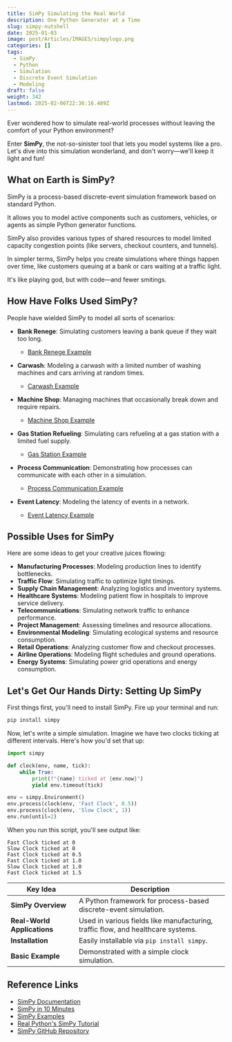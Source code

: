 ```yaml
---
title: SimPy Simulating the Real World
description: One Python Generator at a Time
slug: simpy-nutshell
date: 2025-01-03
image: post/Articles/IMAGES/simpylogo.png
categories: []
tags:
  - SimPy
  - Python
  - Simulation
  - Discrete Event Simulation
  - Modeling
draft: false
weight: 342
lastmod: 2025-02-06T22:36:16.489Z
---
```

Ever wondered how to simulate real-world processes without leaving the comfort of your Python environment?

Enter **SimPy**, the not-so-sinister tool that lets you model systems like a pro. Let's dive into this simulation wonderland, and don't worry—we'll keep it light and fun!

## What on Earth is SimPy?

SimPy is a process-based discrete-event simulation framework based on standard Python.

It allows you to model active components such as customers, vehicles, or agents as simple Python generator functions.

SimPy also provides various types of shared resources to model limited capacity congestion points (like servers, checkout counters, and tunnels).

In simpler terms, SimPy helps you create simulations where things happen over time, like customers queuing at a bank or cars waiting at a traffic light.

It's like playing god, but with code—and fewer smitings.

## How Have Folks Used SimPy?

People have wielded SimPy to model all sorts of scenarios:

* **Bank Renege**: Simulating customers leaving a bank queue if they wait too long.
  * [Bank Renege Example](https://simpy.readthedocs.io/en/latest/examples/bank_renege.html)

* **Carwash**: Modeling a carwash with a limited number of washing machines and cars arriving at random times.
  * [Carwash Example](https://simpy.readthedocs.io/en/latest/examples/carwash.html)

* **Machine Shop**: Managing machines that occasionally break down and require repairs.
  * [Machine Shop Example](https://simpy.readthedocs.io/en/latest/examples/machine_shop.html)

* **Gas Station Refueling**: Simulating cars refueling at a gas station with a limited fuel supply.
  * [Gas Station Example](https://simpy.readthedocs.io/en/latest/examples/gas_station_refuel.html)

* **Process Communication**: Demonstrating how processes can communicate with each other in a simulation.
  * [Process Communication Example](https://simpy.readthedocs.io/en/latest/examples/process_communication.html)

* **Event Latency**: Modeling the latency of events in a network.
  * [Event Latency Example](https://simpy.readthedocs.io/en/latest/examples/event_latency.html)

## Possible Uses for SimPy

Here are some ideas to get your creative juices flowing:

* **Manufacturing Processes**: Modeling production lines to identify bottlenecks.
* **Traffic Flow**: Simulating traffic to optimize light timings.
* **Supply Chain Management**: Analyzing logistics and inventory systems.
* **Healthcare Systems**: Modeling patient flow in hospitals to improve service delivery.
* **Telecommunications**: Simulating network traffic to enhance performance.
* **Project Management**: Assessing timelines and resource allocations.
* **Environmental Modeling**: Simulating ecological systems and resource consumption.
* **Retail Operations**: Analyzing customer flow and checkout processes.
* **Airline Operations**: Modeling flight schedules and ground operations.
* **Energy Systems**: Simulating power grid operations and energy consumption.

## Let's Get Our Hands Dirty: Setting Up SimPy

First things first, you'll need to install SimPy. Fire up your terminal and run:

```bash
pip install simpy
```

Now, let's write a simple simulation. Imagine we have two clocks ticking at different intervals. Here's how you'd set that up:

```python
import simpy

def clock(env, name, tick):
    while True:
        print(f"{name} ticked at {env.now}")
        yield env.timeout(tick)

env = simpy.Environment()
env.process(clock(env, 'Fast Clock', 0.5))
env.process(clock(env, 'Slow Clock', 1))
env.run(until=2)
```

When you run this script, you'll see output like:

```
Fast Clock ticked at 0
Slow Clock ticked at 0
Fast Clock ticked at 0.5
Fast Clock ticked at 1.0
Slow Clock ticked at 1.0
Fast Clock ticked at 1.5
```

| Key Idea                    | Description                                                                      |
| --------------------------- | -------------------------------------------------------------------------------- |
| **SimPy Overview**          | A Python framework for process-based discrete-event simulation.                  |
| **Real-World Applications** | Used in various fields like manufacturing, traffic flow, and healthcare systems. |
| **Installation**            | Easily installable via `pip install simpy`.                                      |
| **Basic Example**           | Demonstrated with a simple clock simulation.                                     |

## Reference Links

* [SimPy Documentation](https://simpy.readthedocs.io/en/latest/)
* [SimPy in 10 Minutes](https://simpy.readthedocs.io/en/latest/simpy_intro/index.html)
* [SimPy Examples](https://simpy.readthedocs.io/en/latest/examples/index.html)
* [Real Python's SimPy Tutorial](https://realpython.com/simpy-simulating-with-python/)
* [SimPy GitHub Repository](https://github.com/simpy/simpy)
